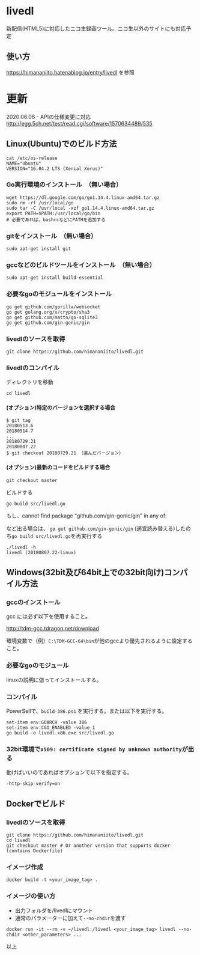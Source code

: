 # livedl
新配信(HTML5)に対応したニコ生録画ツール。ニコ生以外のサイトにも対応予定

## 使い方
https://himananiito.hatenablog.jp/entry/livedl
を参照

# 更新
2020.06.08 - APIの仕様変更に対応
http://egg.5ch.net/test/read.cgi/software/1570634489/535


## Linux(Ubuntu)でのビルド方法
```
cat /etc/os-release
NAME="Ubuntu"
VERSION="16.04.2 LTS (Xenial Xerus)"
```

### Go実行環境のインストール　（無い場合）
```
wget https://dl.google.com/go/go1.14.4.linux-amd64.tar.gz
sudo rm -rf /usr/local/go
sudo tar -C /usr/local -xzf go1.14.4.linux-amd64.tar.gz
export PATH=$PATH:/usr/local/go/bin
# 必要であれば、bashrcなどにPATHを追加する
```

### gitをインストール　（無い場合）
```
sudo apt-get install git
```

### gccなどのビルドツールをインストール　（無い場合）
```
sudo apt-get install build-essential
```

### 必要なgoのモジュールをインストール
```
go get github.com/gorilla/websocket
go get golang.org/x/crypto/sha3
go get github.com/mattn/go-sqlite3
go get github.com/gin-gonic/gin
```

### livedlのソースを取得
```
git clone https://github.com/himananiito/livedl.git
```

### livedlのコンパイル

ディレクトリを移動
```
cd livedl
```

#### (オプション)特定のバージョンを選択する場合
```
$ git tag
20180513.6
20180514.7
...
20180729.21
20180807.22
$ git checkout 20180729.21 （選んだバージョン）
```

#### (オプション)最新のコードをビルドする場合
```
git checkout master
```

ビルドする
```
go build src/livedl.go
```
もし、cannot find package "github.com/gin-gonic/gin" in any of:

など出る場合は、
`go get github.com/gin-gonic/gin` (適宜読み替える)したのち`go build src/livedl.go`を再実行する

```
./livedl -h
livedl (20180807.22-linux)
```

## Windows(32bit及び64bit上での32bit向け)コンパイル方法

### gccのインストール

gcc には必ず以下を使用すること。

http://tdm-gcc.tdragon.net/download

環境変数で（例）`C:\TDM-GCC-64\bin`が他のgccより優先されるように設定すること。

### 必要なgoのモジュール

linuxの説明に倣ってインストールする。

### コンパイル

PowerSellで、`build-386.ps1` を実行する。または以下を実行する。

```
set-item env:GOARCH -value 386
set-item env:CGO_ENABLED -value 1
go build -o livedl.x86.exe src/livedl.go
```

### 32bit環境で`x509: certificate signed by unknown authority`が出る

動けばいいのであればオプションで以下を指定する。

`-http-skip-verify=on`

## Dockerでビルド

### livedlのソースを取得
```
git clone https://github.com/himananiito/livedl.git
cd livedl
git checkout master # Or another version that supports docker (contains Dockerfile)
```

### イメージ作成
```
docker build -t <your_image_tag> .
```

### イメージの使い方

- 出力フォルダを/livedlにマウント
- 通常のパラメーターに加えて`--no-chdir`を渡す

```
docker run -it --rm -v ~/livedl:/livedl <your_image_tag> livedl --no-chdir <other_parameters> ...
```

以上
